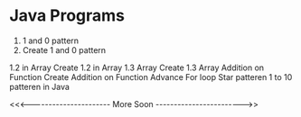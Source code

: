 # Java Programs

1. 1 and 0 pattern
2. Create 1 and 0 pattern

1.2 in Array
Create 1.2 in Array
1.3 Array
Create 1.3 Array
Addition on Function
Create Addition on Function
Advance For loop
Star patteren 1 to 10 patteren in Java


<<<---------------------- More Soon ------------------------>>

